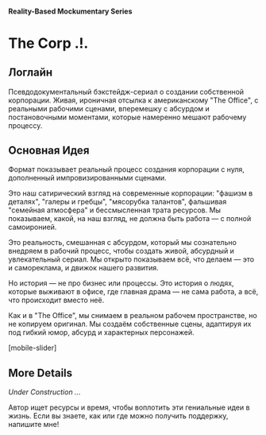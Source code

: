 #### Reality-Based Mockumentary Series

# The Corp .!.

## Логлайн

Псевдодокументальный бэкстейдж-сериал о создании собственной корпорации. Живая, ироничная отсылка к американскому "The Office", с реальными рабочими сценами, вперемешку с абсурдом и постановочными моментами, которые намеренно мешают рабочему процессу.

## Основная Идея

Формат показывает реальный процесс создания корпорации с нуля, дополненный импровизированными сценами.

Это наш сатирический взгляд на современные корпорации: "фашизм в деталях", "галеры и гребцы", "мясорубка талантов", фальшивая "семейная атмосфера" и бессмысленная трата ресурсов. Мы показываем, какой, на наш взгляд, не должна быть работа — с полной самоиронией.

Это реальность, смешанная с абсурдом, который мы сознательно внедряем в рабочий процесс, чтобы создать живой, абсурдный и увлекательный сериал. Мы открыто показываем всё, что делаем — это и самореклама, и движок нашего развития.

Но история — не про бизнес или процессы. Это история о людях, которые выживают в офисе, где главная драма — не сама работа, а всё, что происходит вместо неё.

Как и в "The Office", мы снимаем в реальном рабочем пространстве, но не копируем оригинал. Мы создаём собственные сцены, адаптируя их под гибкий юмор, абсурд и характерных персонажей.

[mobile-slider]

## More Details

*Under Construction ...*

Автор ищет ресурсы и время, чтобы воплотить эти гениальные идеи в жизнь. Если вы знаете, как или где можно получить поддержку, напишите мне!
